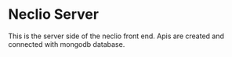 # Neclio Server

This is the server side of the neclio front end. Apis are created and connected with mongodb database.
